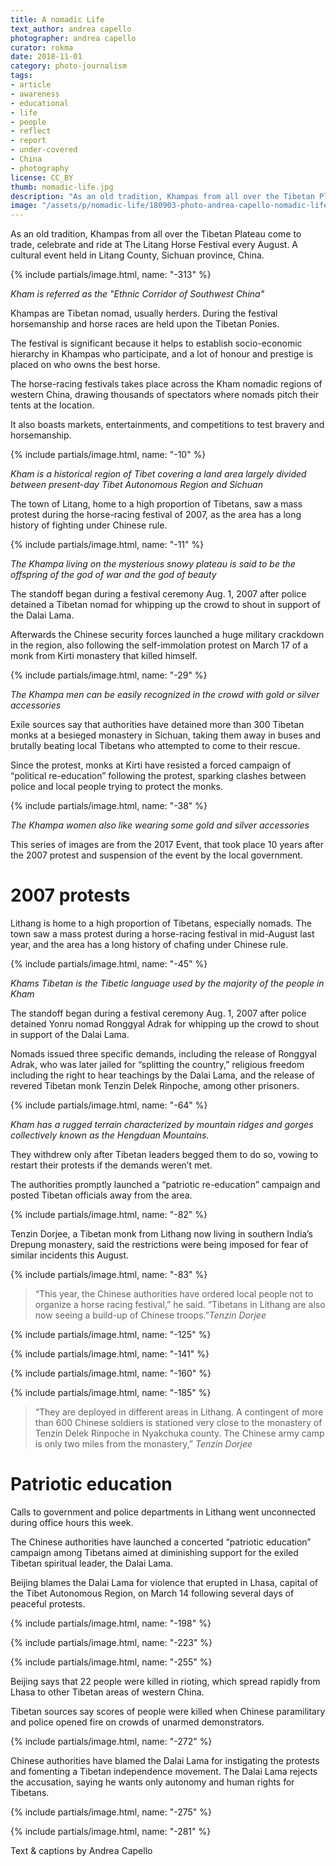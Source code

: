 ```yaml
---
title: A nomadic Life
text_author: andrea capello
photographer: andrea capello
curator: rokma
date: 2018-11-01
category: photo-journalism
tags:
- article
- awareness
- educational
- life
- people
- reflect
- report
- under-covered
- China
- photography
license: CC_BY
thumb: nomadic-life.jpg
description: "As an old tradition, Khampas from all over the Tibetan Plateau come to celebrate The Litang Horse Festival every August in Litang County, Sichuan province, China."
image: "/assets/p/nomadic-life/180903-photo-andrea-capello-nomadic-life.jpg"
---
```


As an old tradition, Khampas from all over the Tibetan Plateau come to trade, celebrate and ride at The Litang Horse Festival every August. A cultural event held in Litang County, Sichuan province, China.


{% include partials/image.html, name: "-313" %}

_Kham is referred as the "Ethnic Corridor of Southwest China"_

Khampas are Tibetan nomad, usually herders. During the festival horsemanship and horse races are held upon the Tibetan Ponies.

The festival is significant because it helps to establish socio-economic hierarchy in Khampas who participate, and a lot of honour and prestige is placed on who owns the best horse.

The horse-racing festivals takes place across the Kham nomadic regions of western China, drawing thousands of spectators where nomads pitch their tents at the location.

It also boasts markets, entertainments, and competitions to test bravery and horsemanship.





{% include partials/image.html, name: "-10" %}

_Kham is a historical region of Tibet covering a land area largely divided between present-day Tibet Autonomous Region and Sichuan_


The town of Litang, home to a high proportion of Tibetans, saw a mass protest during the horse-racing festival of 2007, as the area has a long history of fighting under Chinese rule.

{% include partials/image.html, name: "-11" %}

_The Khampa living on the mysterious snowy plateau is said to be the offspring of the god of war and the god of beauty_


The standoff began during a festival ceremony Aug. 1, 2007 after police detained a Tibetan nomad for whipping up the crowd to shout in support of the Dalai Lama.

Afterwards the Chinese security forces launched a huge military crackdown in the region, also following the self-immolation protest on March 17 of a monk from Kirti monastery that killed himself.

{% include partials/image.html, name: "-29" %}

_The Khampa men can be easily recognized in the crowd with gold or silver accessories_

Exile sources say that authorities have detained more than 300 Tibetan monks at a besieged monastery in Sichuan, taking them away in buses and brutally beating local Tibetans who attempted to come to their rescue.

Since the protest, monks at Kirti have resisted a forced campaign of “political re-education” following the protest, sparking clashes between police and local people trying to protect the monks.


{% include partials/image.html, name: "-38" %}

_The Khampa women also like wearing some gold and silver accessories_

This series of images are from the 2017 Event, that took place 10 years after the 2007 protest and suspension of the event by the local government.


# 2007 protests

Lithang is home to a high proportion of Tibetans, especially nomads. The town saw a mass protest during a horse-racing festival in mid-August last year, and the area has a long history of chafing under Chinese rule.



{% include partials/image.html, name: "-45" %}

_Khams Tibetan is the Tibetic language used by the majority of the people in Kham_


The standoff began during a festival ceremony Aug. 1, 2007 after police detained Yonru nomad Ronggyal Adrak for whipping up the crowd to shout in support of the Dalai Lama.

Nomads issued three specific demands, including the release of Ronggyal Adrak, who was later jailed for “splitting the country,” religious freedom including the right to hear teachings by the Dalai Lama, and the release of revered Tibetan monk Tenzin Delek Rinpoche, among other prisoners.




{% include partials/image.html, name: "-64" %}

_Kham has a rugged terrain characterized by mountain ridges and gorges collectively known as the Hengduan Mountains._


They withdrew only after Tibetan leaders begged them to do so, vowing to restart their protests if the demands weren’t met.

The authorities promptly launched a “patriotic re-education” campaign and posted Tibetan officials away from the area.



{% include partials/image.html, name: "-82" %}


Tenzin Dorjee, a Tibetan monk from Lithang now living in southern India’s Drepung monastery, said the restrictions were being imposed for fear of similar incidents this August. 

{% include partials/image.html, name: "-83" %}


>“This year, the Chinese authorities have ordered local people not to organize a horse racing festival,” he said. “Tibetans in Lithang are also now seeing a build-up of Chinese troops.”_Tenzin Dorjee_

{% include partials/image.html, name: "-125" %}

{% include partials/image.html, name: "-141" %}

{% include partials/image.html, name: "-160" %}

{% include partials/image.html, name: "-185" %}


>“They are deployed in different areas in Lithang. A contingent of more than 600 Chinese soldiers is stationed very close to the monastery of Tenzin Delek Rinpoche in Nyakchuka county. The Chinese army camp is only two miles from the monastery,” _Tenzin Dorjee_






# Patriotic education

Calls to government and police departments in Lithang went unconnected during office hours this week.

The Chinese authorities have launched a concerted “patriotic education” campaign among Tibetans aimed at diminishing support for the exiled Tibetan spiritual leader, the Dalai Lama.


Beijing blames the Dalai Lama for violence that erupted in Lhasa, capital of the Tibet Autonomous Region, on March 14 following several days of peaceful protests.


{% include partials/image.html, name: "-198" %}


{% include partials/image.html, name: "-223" %}


{% include partials/image.html, name: "-255" %}


Beijing says that 22 people were killed in rioting, which spread rapidly from Lhasa to other Tibetan areas of western China.

Tibetan sources say scores of people were killed when Chinese paramilitary and police opened fire on crowds of unarmed demonstrators.


{% include partials/image.html, name: "-272" %}


Chinese authorities have blamed the Dalai Lama for instigating the protests and fomenting a Tibetan independence movement. The Dalai Lama rejects the accusation, saying he wants only autonomy and human rights for Tibetans.


{% include partials/image.html, name: "-275" %}

{% include partials/image.html, name: "-281" %}





Text & captions by Andrea Capello
